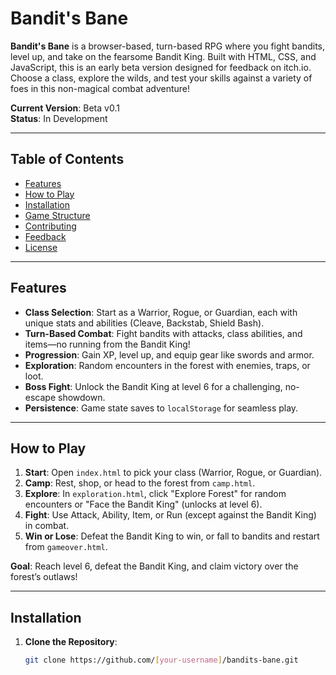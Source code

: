 # Bandit's Bane

**Bandit's Bane** is a browser-based, turn-based RPG where you fight bandits, level up, and take on the fearsome Bandit King. Built with HTML, CSS, and JavaScript, this is an early beta version designed for feedback on itch.io. Choose a class, explore the wilds, and test your skills against a variety of foes in this non-magical combat adventure!

**Current Version**: Beta v0.1  
**Status**: In Development  

---

## Table of Contents
- [Features](#features)
- [How to Play](#how-to-play)
- [Installation](#installation)
- [Game Structure](#game-structure)
- [Contributing](#contributing)
- [Feedback](#feedback)
- [License](#license)

---

## Features
- **Class Selection**: Start as a Warrior, Rogue, or Guardian, each with unique stats and abilities (Cleave, Backstab, Shield Bash).
- **Turn-Based Combat**: Fight bandits with attacks, class abilities, and items—no running from the Bandit King!
- **Progression**: Gain XP, level up, and equip gear like swords and armor.
- **Exploration**: Random encounters in the forest with enemies, traps, or loot.
- **Boss Fight**: Unlock the Bandit King at level 6 for a challenging, no-escape showdown.
- **Persistence**: Game state saves to `localStorage` for seamless play.

---

## How to Play
1. **Start**: Open `index.html` to pick your class (Warrior, Rogue, or Guardian).
2. **Camp**: Rest, shop, or head to the forest from `camp.html`.
3. **Explore**: In `exploration.html`, click "Explore Forest" for random encounters or "Face the Bandit King" (unlocks at level 6).
4. **Fight**: Use Attack, Ability, Item, or Run (except against the Bandit King) in combat.
5. **Win or Lose**: Defeat the Bandit King to win, or fall to bandits and restart from `gameover.html`.

**Goal**: Reach level 6, defeat the Bandit King, and claim victory over the forest’s outlaws!

---

## Installation
1. **Clone the Repository**:
   ```bash
   git clone https://github.com/[your-username]/bandits-bane.git
